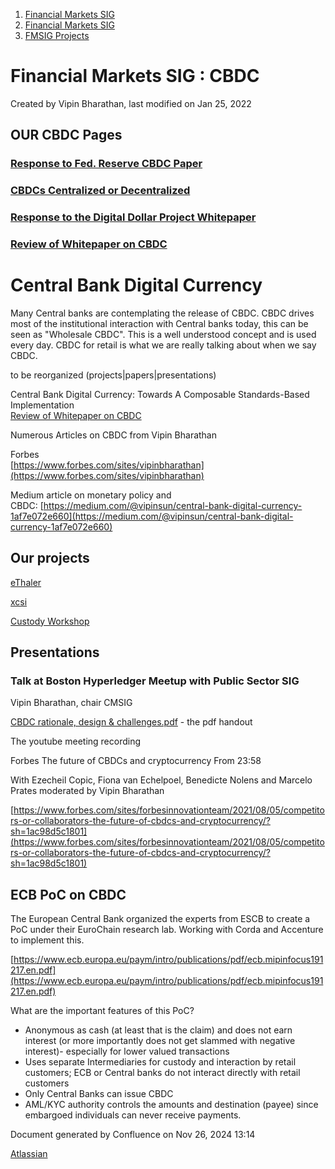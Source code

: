 1. [Financial Markets SIG](index.html)
2. [Financial Markets SIG](Financial-Markets-SIG_20545549.html)
3. [FMSIG Projects](FMSIG-Projects_20545678.html)

# Financial Markets SIG : CBDC

Created by Vipin Bharathan, last modified on Jan 25, 2022

## OUR CBDC Pages

### [Response to Fed. Reserve CBDC Paper](Response-to-Fed.-Reserve-CBDC-Paper_20547182.html)

### [CBDCs Centralized or Decentralized](CBDCs-Centralized-or-Decentralized_20559730.html)

### [Response to the Digital Dollar Project Whitepaper](Response-to-the-Digital-Dollar-Project-Whitepaper_20545657.html)

### [Review of Whitepaper on CBDC](Review-of-Whitepaper-on-CBDC_20545635.html)

# Central Bank Digital Currency

Many Central banks are contemplating the release of CBDC. CBDC drives most of the institutional interaction with Central banks today, this can be seen as "Wholesale CBDC". This is a well understood concept and is used every day. CBDC for retail is what we are really talking about when we say CBDC.

to be reorganized (projects|papers|presentations)

Central Bank Digital Currency: Towards A Composable Standards-Based Implementation  
[Review of Whitepaper on CBDC](https://lf-hyperledger.atlassian.net/wiki/display/CMSIG/Review+of+Whitepaper+on+CBDC)

Numerous Articles on CBDC from Vipin Bharathan

Forbes  
[https://www.forbes.com/sites/vipinbharathan](https://www.forbes.com/sites/vipinbharathan)

Medium article on monetary policy and CBDC: [https://medium.com/@vipinsun/central-bank-digital-currency-1af7e072e660](https://medium.com/@vipinsun/central-bank-digital-currency-1af7e072e660)

## Our projects

[eThaler](https://lf-hyperledger.atlassian.net/wiki/display/CMSIG/eThaler+lab)

[xcsi](https://github.com/hyperledger-labs/xcsi/)

[Custody Workshop](TTF-Workshops_20546302.html)

## Presentations

### Talk at Boston Hyperledger Meetup with Public Sector SIG

Vipin Bharathan, chair CMSIG

[CBDC rationale, design &amp; challenges.pdf](https://lf-hyperledger.atlassian.net/wiki/download/attachments/23363619/CBDC%20rationale%2C%20design%20%26%20challenges.pdf?version=1&modificationDate=1607264104000&api=v2) - the pdf handout

The youtube meeting recording

Forbes The future of CBDCs and cryptocurrency From 23:58

With Ezecheil Copic, Fiona van Echelpoel, Benedicte Nolens and Marcelo Prates moderated by Vipin Bharathan

[https://www.forbes.com/sites/forbesinnovationteam/2021/08/05/competitors-or-collaborators-the-future-of-cbdcs-and-cryptocurrency/?sh=1ac98d5c1801](https://www.forbes.com/sites/forbesinnovationteam/2021/08/05/competitors-or-collaborators-the-future-of-cbdcs-and-cryptocurrency/?sh=1ac98d5c1801)

## ECB PoC on CBDC

The European Central Bank organized the experts from ESCB to create a PoC under their EuroChain research lab. Working with Corda and Accenture to implement this.

[https://www.ecb.europa.eu/paym/intro/publications/pdf/ecb.mipinfocus191217.en.pdf](https://www.ecb.europa.eu/paym/intro/publications/pdf/ecb.mipinfocus191217.en.pdf)

What are the important features of this PoC?

- Anonymous as cash (at least that is the claim) and does not earn interest (or more importantly does not get slammed with negative interest)- especially for lower valued transactions
- Uses separate Intermediaries for custody and interaction by retail customers; ECB or Central banks do not interact directly with retail customers
- Only Central Banks can issue CBDC
- AML/KYC authority controls the amounts and destination (payee) since embargoed individuals can never receive payments.

Document generated by Confluence on Nov 26, 2024 13:14

[Atlassian](http://www.atlassian.com/)
